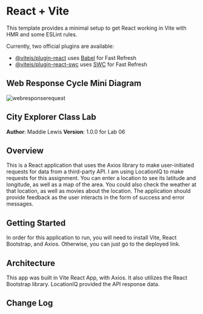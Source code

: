 # React + Vite

This template provides a minimal setup to get React working in Vite with HMR and some ESLint rules.

Currently, two official plugins are available:

- [@vitejs/plugin-react](https://github.com/vitejs/vite-plugin-react/blob/main/packages/plugin-react/README.md) uses [Babel](https://babeljs.io/) for Fast Refresh
- [@vitejs/plugin-react-swc](https://github.com/vitejs/vite-plugin-react-swc) uses [SWC](https://swc.rs/) for Fast Refresh

## Web Response Cycle Mini Diagram

![webresponserequest](https://github.com/maddieamie/city-explorer/assets/118625447/8019bbfa-3406-47a5-a641-5022edbf8418)


## City Explorer Class Lab

**Author**: Maddie Lewis
**Version**: 1.0.0 for Lab 06

## Overview

This is a React application that uses the Axios library to make user-initiated requests for data from a third-party API. I am using LocationIQ to make requests for this assignment. You can enter a location to see its latitude and longitude, as well as a map of the area. You could also check the weather at that location, as well as movies about the location. The application should provide feedback as the user interacts in the form of success and error messages.

## Getting Started

In order for this application to run, you will need to install Vite, React Bootstrap, and Axios. Otherwise, you can just go to the deployed link. 

## Architecture

This app was built in Vite React App, with Axios. It also utilizes the React Bootstrap library. LocationIQ provided the API response data. 

## Change Log
<!-- Use this area to document the iterative changes made to your application as each feature is successfully implemented. Use time stamps. Here's an example:

10-12-2023 20:00  - Application now has a fully-functional express server, with a GET route for the location resource.
10-14-2023 12:30  - Application ReadME updated with diagram and information. 

## Credit and Collaborations

Thanks for the project parameters from CodeFellows. Thank you also to Adam, for helping me out in setup twice!

## Time Estimates

For each of the lab features, make an estimate of the time it will take you to complete the feature, and record your start and finish times for that feature:

Name of feature: Set up the App

Estimate of time needed to complete: 2 hours

Start time: 13:30

Finish time: 15:40

Start time: 14:00

Finish time: 15:00

Actual time needed to complete: 3 hours

--

Name of feature: Location's Latitude and Longitude

Estimate of time needed to complete: 3 hours

Start time: 15:00

Finish time: 20:00

Actual time needed to complete: 5 hours

--

Name of feature: Set up the App

Estimate of time needed to complete: _____

Start time: _____

Finish time: _____

Actual time needed to complete: _____

---

Name of feature: Set up the App

Estimate of time needed to complete: _____

Start time: _____

Finish time: _____

Actual time needed to complete: _____

---

Name of feature: Set up the App

Estimate of time needed to complete: _____

Start time: _____

Finish time: _____

Actual time needed to complete: _____

---
